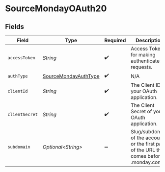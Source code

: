 # SourceMondayOAuth20


## Fields

| Field                                                                                     | Type                                                                                      | Required                                                                                  | Description                                                                               |
| ----------------------------------------------------------------------------------------- | ----------------------------------------------------------------------------------------- | ----------------------------------------------------------------------------------------- | ----------------------------------------------------------------------------------------- |
| `accessToken`                                                                             | *String*                                                                                  | :heavy_check_mark:                                                                        | Access Token for making authenticated requests.                                           |
| `authType`                                                                                | [SourceMondayAuthType](../../models/shared/SourceMondayAuthType.md)                       | :heavy_check_mark:                                                                        | N/A                                                                                       |
| `clientId`                                                                                | *String*                                                                                  | :heavy_check_mark:                                                                        | The Client ID of your OAuth application.                                                  |
| `clientSecret`                                                                            | *String*                                                                                  | :heavy_check_mark:                                                                        | The Client Secret of your OAuth application.                                              |
| `subdomain`                                                                               | *Optional\<String>*                                                                       | :heavy_minus_sign:                                                                        | Slug/subdomain of the account, or the first part of the URL that comes before .monday.com |